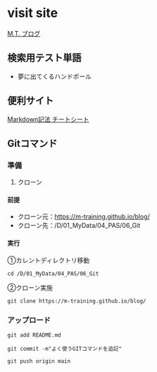 
# visit site

[M.T. ブログ](https://m-training.github.io/blog/)

## 検索用テスト単語

* 夢に出てくるハンドボール

## 便利サイト

[Markdown記法 チートシート](https://qiita.com/Qiita/items/c686397e4a0f4f11683d)

## Gitコマンド

### 準備

1. クローン

#### 前提

* クローン元：https://m-training.github.io/blog/
* クローン先：/D/01_MyData/04_PAS/06_Git

#### 実行

①カレントディレクトリ移動

```git
cd /D/01_MyData/04_PAS/06_Git
```

②クローン実施

```git
git clone https://m-training.github.io/blog/
```

### アップロード

```git
git add README.md
```

```git
git commit -m"よく使うGITコマンドを追記"
```

```git
git push origin main
```
